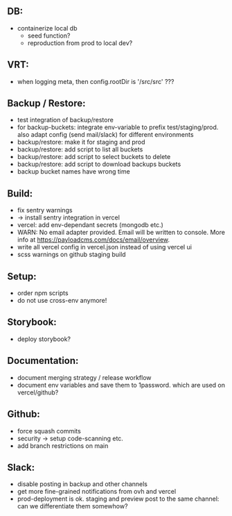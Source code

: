DB:
---
- containerize local db
  - seed function?
  - reproduction from prod to local dev?

VRT:
----
- when logging meta, then config.rootDir is '/src/src' ???

Backup / Restore:
-----------------
- test integration of backup/restore
- for backup-buckets: integrate env-variable to prefix test/staging/prod. also adapt config (send mail/slack) for different environments
- backup/restore: make it for staging and prod
- backup/restore: add script to list all buckets
- backup/restore: add script to select buckets to delete
- backup/restore: add script to download backups buckets
- backup bucket names have wrong time

Build:
------
- fix sentry warnings
- -> install sentry integration in vercel
- vercel: add env-dependant secrets (mongodb etc.)
- WARN: No email adapter provided. Email will be written to console. More info at https://payloadcms.com/docs/email/overview.
- write all vercel config in vercel.json instead of using vercel ui
- scss warnings on github staging build

Setup:
------
- order npm scripts
- do not use cross-env anymore!

Storybook:
----------
- deploy storybook?

Documentation:
--------------
- document merging strategy / release workflow
- document env variables and save them to 1password. which are used on vercel/github?

Github:
-------
- force squash commits
- security -> setup code-scanning etc.
- add branch restrictions on main

Slack:
------
- disable posting in backup and other channels
- get more fine-grained notifications from ovh and vercel
- prod-deployment is ok. staging and preview post to the same channel: can we differentiate them somewhow?
